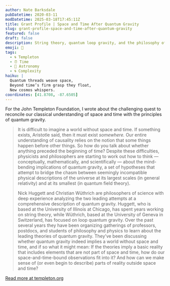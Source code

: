 ```yaml
---
author: Nate Barksdale
pubDatetime: 2020-03-11
modDatetime: 2025-03-18T17:45:11Z
title: Grant Profile | Space and Time After Quantum Gravity
slug: grant-profile-space-and-time-after-quantum-gravity
featured: false
draft: false
description: String theory, quantum loop gravity, and the philosophy of describing the indescribable
emoji: 🌌
tags:
  - 🌀 Templeton
  - ⏰ Time
  - 🌌 Astronomy
  - 🌀 Complexity
haiku: |
  Quantum threads weave space,  
  Beyond time’s firm grasp they float,  
  New cosmos whispers.
coordinates: [41.8708, -87.6505]
---
```


For the John Templeton Foundation, I wrote about the challenging quest to reconcile our classical understanding of space and time with the principles of quantum gravity.

> It is difficult to imagine a world without space and time. If something exists, Aristotle said, then it must exist *somewhere.* Our entire understanding of causality relies on the notion that some things happen before other things. So how do you talk about whether anything preceded the beginning of time? Despite these difficulties, physicists and philosophers are starting to work out how to think — conceptually, mathematically, and scientifically — about the mind-bending implications of quantum gravity, a set of hypotheses that attempt to bridge the chasm between seemingly incompatible physical descriptions of the universe at its largest scales (in general relativity) and at its smallest (in quantum field theory).
>
> Nick Huggett and Christian Wüthrich are philosophers of science with deep experience analyzing the two leading attempts at a comprehensive description of quantum gravity. Huggett, who is based at the University of Illinois at Chicago, has spent years working on string theory, while Wüthrich, based at the University of Geneva in Switzerland, has focused on loop quantum gravity. Over the past several years they have been organizing gatherings of professors, postdocs, and students of philosophy and physics to learn about the leading theories of quantum gravity. They’ve been discussing whether quantum gravity indeed implies a world without space and time, and if so what it might mean: If the theories imply a basic reality that includes elements that are not part of space and time, how do our space-and-time-bound observations fit into it? And how can we make sense of (or even begin to describe) parts of reality outside space and time?

[Read more at templeton.org](https://www.templeton.org/grant/space-and-time-after-quantum-gravity-2)
